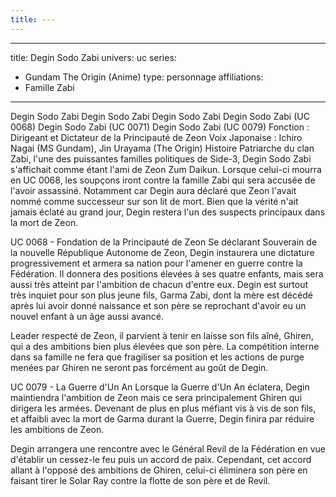 ```yaml
---
title: ---
---
```


---
title: Degin Sodo Zabi
univers: uc
series:
 - Gundam The Origin (Anime)
type: personnage
affiliations:
 - Famille Zabi
---

Degin Sodo Zabi
Degin Sodo Zabi
Degin Sodo Zabi
Degin Sodo Zabi (UC 0068)
Degin Sodo Zabi (UC 0071)
Degin Sodo Zabi (UC 0079)
Fonction : Dirigeant et Dictateur de la Principauté de Zeon
Voix Japonaise : Ichiro Nagai (MS Gundam), Jin Urayama (The Origin)
Histoire
Patriarche du clan Zabi, l'une des puissantes familles politiques de Side-3, Degin Sodo Zabi s'affichait comme étant l'ami de Zeon Zum Daikun. Lorsque celui-ci mourra en UC 0068, les soupçons iront contre la famille Zabi qui sera accusée de l'avoir assassiné. Notamment car Degin aura déclaré que Zeon l'avait nommé comme successeur sur son lit de mort. Bien que la vérité n'ait jamais éclaté au grand jour, Degin restera l'un des suspects principaux dans la mort de Zeon. 

UC 0068 - Fondation de la Principauté de Zeon
Se déclarant Souverain de la nouvelle République Autonome de Zeon, Degin instaurera une dictature progressivement et armera sa nation pour l'amener en guerre contre la Fédération. Il donnera des positions élevées à ses quatre enfants, mais sera aussi très atteint par l'ambition de chacun d'entre eux. Degin est surtout très inquiet pour son plus jeune fils, Garma Zabi, dont la mère est décédé après lui avoir donné naissance et son père se reprochant d'avoir eu un nouvel enfant à un âge aussi avancé. 

Leader respecté de Zeon, il parvient à tenir en laisse son fils aîné, Ghiren, qui a des ambitions bien plus élevées que son père. La compétition interne dans sa famille ne fera que fragiliser sa position et les actions de purge menées par Ghiren ne seront pas forcément au goût de Degin. 

UC 0079 - La Guerre d'Un An
Lorsque la Guerre d'Un An éclatera, Degin maintiendra l'ambition de Zeon mais ce sera principalement Ghiren qui dirigera les armées. Devenant de plus en plus méfiant vis à vis de son fils, et affaibli avec la mort de Garma durant la Guerre, Degin finira par réduire les ambitions de Zeon. 

Degin arrangera une rencontre avec le Général Revil de la Fédération en vue d'établir un cessez-le feu puis un accord de paix. Cependant, cet accord allant à l'opposé des ambitions de Ghiren, celui-ci éliminera son père en faisant tirer le Solar Ray contre la flotte de son père et de Revil. 